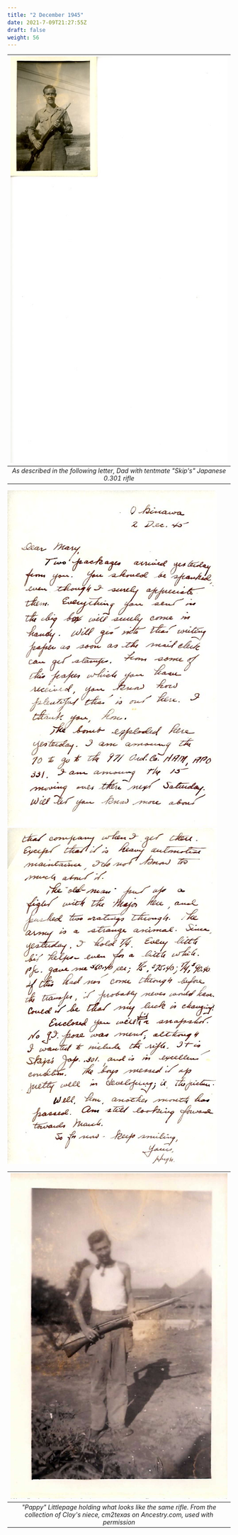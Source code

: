 ```yaml
---
title: "2 December 1945"
date: 2021-7-09T21:27:55Z
draft: false
weight: 56
---
```

| ![DadRifle](DadRifle.jpg?height=800px)|
|:---:|
|*As described in the following letter, Dad with tentmate "Skip's" Japanese 0.301 rifle*|

![page 1](img162.jpg)
![page 2](img163.jpg)

| ![CloysRifle](PappyLittlepageRifle.jpg?height=400px)|
|:---:|
|*"Pappy" Littlepage holding what looks like the same rifle. From the collection of Cloy's niece, cm2texas on Ancestry.com, used with permission*|
